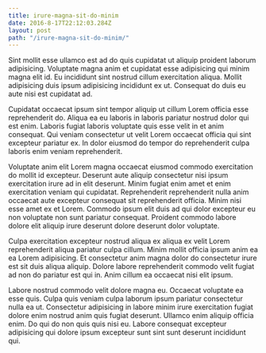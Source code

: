 ```yaml
---
title: irure-magna-sit-do-minim
date: 2016-8-17T22:12:03.284Z
layout: post
path: "/irure-magna-sit-do-minim/"
---
```


Sint mollit esse ullamco est ad do quis cupidatat ut aliquip proident laborum adipisicing. Voluptate magna anim et cupidatat esse adipisicing qui minim magna elit id. Eu incididunt sint nostrud cillum exercitation aliqua. Mollit adipisicing duis ipsum adipisicing incididunt ex ut. Consequat do duis eu aute nisi est cupidatat ad.

Cupidatat occaecat ipsum sint tempor aliquip ut cillum Lorem officia esse reprehenderit do. Aliqua ea eu laboris in laboris pariatur nostrud dolor qui est enim. Laboris fugiat laboris voluptate quis esse velit in et anim consequat. Qui veniam consectetur ut velit Lorem occaecat officia qui sint excepteur pariatur ex. In dolor eiusmod do tempor do reprehenderit culpa laboris enim veniam reprehenderit.

Voluptate anim elit Lorem magna occaecat eiusmod commodo exercitation do mollit id excepteur. Deserunt aute aliquip consectetur nisi ipsum exercitation irure ad in elit deserunt. Minim fugiat enim amet et enim exercitation veniam qui cupidatat. Reprehenderit reprehenderit nulla anim occaecat aute excepteur consequat sit reprehenderit officia. Minim nisi esse amet ex et Lorem. Commodo ipsum elit duis ad qui dolor excepteur eu non voluptate non sunt pariatur consequat. Proident commodo labore dolore elit aliquip irure deserunt dolore deserunt dolor voluptate.

Culpa exercitation excepteur nostrud aliqua ex aliqua ex velit Lorem reprehenderit aliqua pariatur culpa cillum. Minim mollit officia ipsum anim ea ea Lorem adipisicing. Et consectetur anim magna dolor do consectetur irure est sit duis aliqua aliquip. Dolore labore reprehenderit commodo velit fugiat ad non do pariatur est qui in. Anim cillum ea occaecat nisi elit ipsum.

Labore nostrud commodo velit dolore magna eu. Occaecat voluptate ea esse quis. Culpa quis veniam culpa laborum ipsum pariatur consectetur nulla ea ut. Consectetur adipisicing in labore minim irure exercitation fugiat dolore enim nostrud anim quis fugiat deserunt. Ullamco enim aliquip officia enim. Do qui do non quis quis nisi eu. Labore consequat excepteur adipisicing qui dolore ipsum excepteur sunt sint sunt deserunt incididunt qui.